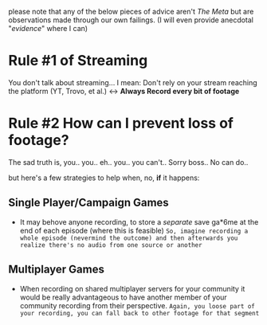 please note that any of the below pieces of advice aren't *The Meta* but are observations made through our own failings.
(I will even provide anecdotal "*evidence*" where I can)

# Rule #1 of Streaming
You don't talk about streaming...
I mean:
Don't rely on your stream reaching the platform (YT, Trovo, et al.) <-> **Always Record every bit of footage**

# Rule #2 How can I prevent loss of footage?

The sad truth is, you.. you.. eh.. you.. you can't..
Sorry boss.. No can do..

but here's a few strategies to help when, no, **if** it happens:

## Single Player/Campaign Games

- It may behove anyone recording, to store a *separate* save ga*6me at the end of each episode (where this is feasible)
`So, imagine recording a whole episode (nevermind the outcome) and then afterwards you realize there's no audio from one source or another`

## Multiplayer Games

- When recording on shared multiplayer servers for your community it would be really advantageous to have another member of
  your community recording from their perspective.
`Again, you loose part of your recording, you can fall back to other footage for that segment`

